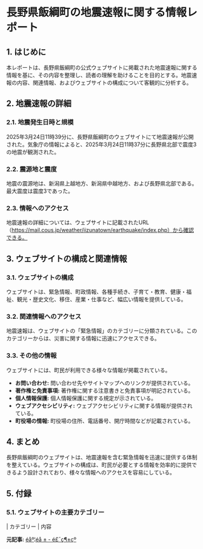 # 長野県飯綱町の地震速報に関する情報レポート

## 1. はじめに

本レポートは、長野県飯綱町の公式ウェブサイトに掲載された地震速報に関する情報を基に、その内容を整理し、読者の理解を助けることを目的とする。地震速報の内容、関連情報、およびウェブサイトの構成について客観的に分析する。

## 2. 地震速報の詳細

### 2.1. 地震発生日時と規模

2025年3月24日11時39分に、長野県飯綱町のウェブサイトにて地震速報が公開された。気象庁の情報によると、2025年3月24日11時37分に長野県北部で震度3の地震が観測された。

### 2.2. 震源地と震度

地震の震源地は、新潟県上越地方、新潟県中越地方、および長野県北部である。最大震度は震度3であった。

### 2.3. 情報へのアクセス

地震速報の詳細については、ウェブサイトに記載されたURL（https://mail.cous.jp/weather/iizunatown/earthquake/index.php）から確認できる。

## 3. ウェブサイトの構成と関連情報

### 3.1. ウェブサイトの構成

ウェブサイトは、緊急情報、町政情報、各種手続き、子育て・教育、健康・福祉、観光・歴史文化、移住、産業・仕事など、幅広い情報を提供している。

### 3.2. 関連情報へのアクセス

地震速報は、ウェブサイトの「緊急情報」のカテゴリーに分類されている。このカテゴリーからは、災害に関する情報に迅速にアクセスできる。

### 3.3. その他の情報

ウェブサイトには、町民が利用できる様々な情報が掲載されている。

* **お問い合わせ:** 問い合わせ先やサイトマップへのリンクが提供されている。
* **著作権と免責事項:** 著作権に関する注意書きと免責事項が明記されている。
* **個人情報保護:** 個人情報保護に関する規定が示されている。
* **ウェブアクセシビリティ:** ウェブアクセシビリティに関する情報が提供されている。
* **町役場の情報:** 町役場の住所、電話番号、開庁時間などが記載されている。

## 4. まとめ

長野県飯綱町のウェブサイトは、地震速報を含む緊急情報を迅速に提供する体制を整えている。ウェブサイトの構成は、町民が必要とする情報を効率的に提供できるよう設計されており、様々な情報へのアクセスを容易にしている。

## 5. 付録

### 5.1. ウェブサイトの主要カテゴリー

| カテゴリー | 内容 

**元記事:** [éåº¦éå ± - é£¯ç¶±çº](https://www.town.iizuna.nagano.jp/urmail/11809.html)